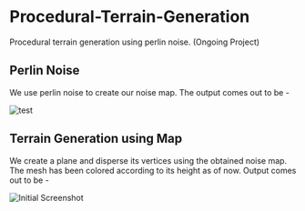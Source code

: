 # Procedural-Terrain-Generation
Procedural terrain generation using perlin noise. (Ongoing Project)

## Perlin Noise
We use perlin noise to create our noise map. The output comes out to be - 

![test](https://user-images.githubusercontent.com/49494567/98470675-528fb100-220d-11eb-981f-34563f61946c.jpg)

## Terrain Generation using Map
We create a plane and disperse its vertices using the obtained noise map. The mesh has been colored according to its height as of now. Output comes out to be -

![Initial Screenshot](https://user-images.githubusercontent.com/49494567/98470745-d2b61680-220d-11eb-8899-19a7561b8caf.png)

